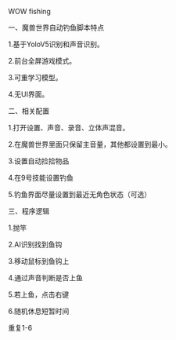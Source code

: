 WOW fishing

一、魔兽世界自动钓鱼脚本特点

1.基于YoloV5识别和声音识别。

2.前台全屏游戏模式。

3.可重学习模型。

4.无UI界面。


二、相关配置

1.打开设置、声音、录音、立体声混音。

2.在魔兽世界里面只保留主音量，其他都设置到最小。

3.设置自动捡拾物品

4.在9号技能设置钓鱼

5.钓鱼界面尽量设置到最近无角色状态（可选）


三、程序逻辑

1.抛竿

2.AI识别找到鱼钩

3.移动鼠标到鱼钩上

4.通过声音判断是否上鱼

5.若上鱼，点击右键

6.随机休息短暂时间

重复1-6
